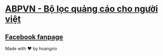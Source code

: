﻿# [ABPVN - Bộ lọc quảng cáo cho người việt](https://abpvn.com)
## [Facebook fanpage](https://www.facebook.com/abpvn.org)
Made with ♥ by hoangrio
